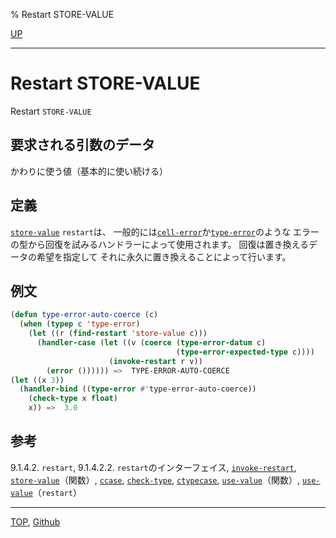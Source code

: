 % Restart STORE-VALUE

[UP](9.2.html)  

---

# Restart **STORE-VALUE**


Restart `STORE-VALUE`


## 要求される引数のデータ

かわりに使う値（基本的に使い続ける）


## 定義

[`store-value`](9.2.store-value-restart.html) `restart`は、
一般的には[`cell-error`](9.2.cell-error.html)か[`type-error`](4.4.type-error.html)のような
エラーの型から回復を試みるハンドラーによって使用されます。
回復は置き換えるデータの希望を指定して
それに永久に置き換えることによって行います。


## 例文

```lisp
(defun type-error-auto-coerce (c)
  (when (typep c 'type-error)
    (let ((r (find-restart 'store-value c)))
      (handler-case (let ((v (coerce (type-error-datum c)
                                     (type-error-expected-type c))))
                      (invoke-restart r v))
        (error ()))))) =>  TYPE-ERROR-AUTO-COERCE
(let ((x 3))
  (handler-bind ((type-error #'type-error-auto-coerce))
    (check-type x float)
    x)) =>  3.0
```


## 参考

9.1.4.2. `restart`,
9.1.4.2.2. `restart`のインターフェイス,
[`invoke-restart`](9.2.invoke-restart.html),
[`store-value`](9.2.restart-function.html)（関数）,
[`ccase`](5.3.case.html),
[`check-type`](9.2.check-type.html),
[`ctypecase`](5.3.typecase.html),
[`use-value`](9.2.restart-function.html)（関数）,
[`use-value`](9.2.use-value-restart.html)（`restart`）


---
[TOP](index.html),  [Github](https://github.com/nptcl/npt-japanese)

